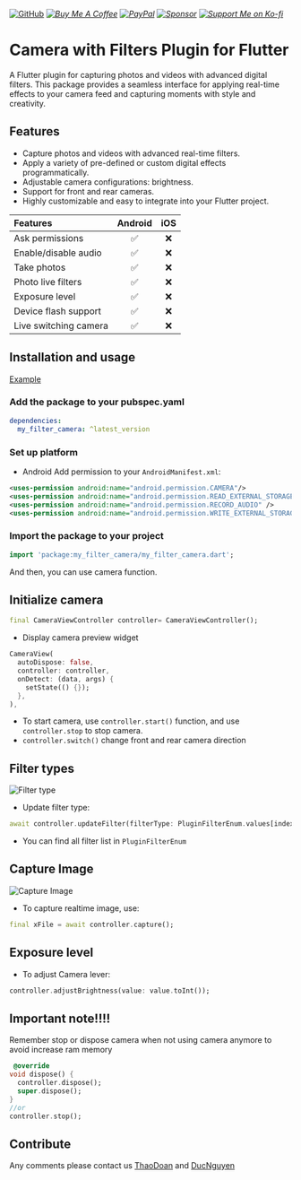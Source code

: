 
[![GitHub](https://img.shields.io/badge/Nguyen_Duc-GitHub-black?logo=github)](https://github.com/ngmduc2012)
_[![Buy Me A Coffee](https://img.shields.io/badge/Donate-Buy_Me_A_Coffee-blue?logo=buymeacoffee)](https://www.buymeacoffee.com/ducmng12g)_
_[![PayPal](https://img.shields.io/badge/Donate-PayPal-blue?logo=paypal)](https://paypal.me/ngmduc)_
_[![Sponsor](https://img.shields.io/badge/Sponsor-Become_A_Sponsor-blue?logo=githubsponsors)](https://github.com/sponsors/ngmduc2012)_
_[![Support Me on Ko-fi](https://img.shields.io/badge/Donate-Ko_fi-red?logo=ko-fi)](https://ko-fi.com/I2I81AEJG8)_

# Camera with Filters Plugin for Flutter
A Flutter plugin for capturing photos and videos with advanced digital filters. This package provides a seamless interface for applying real-time effects to your camera feed and capturing moments with style and creativity.

## Features
- Capture photos and videos with advanced real-time filters.
- Apply a variety of pre-defined or custom digital effects programmatically.
- Adjustable camera configurations:  brightness.
- Support for front and rear cameras.
- Highly customizable and easy to integrate into your Flutter project.

| Features              | Android | iOS |
|:----------------------|:-------:|:---:|
| Ask permissions       |    ✅    |  ❌  |
| Enable/disable audio  |    ✅    |  ❌  |
| Take photos           |    ✅    |  ❌  |
| Photo live filters    |    ✅    |  ❌  |
| Exposure level        |    ✅    |  ❌  |
| Device flash support  |    ✅    |  ❌  |
| Live switching camera |    ✅    |  ❌  |


## Installation and usage
[Example](https://github.com/ngmduc2012/my_bluetooth/blob/master/example/lib/main.dart)
### Add the package to your pubspec.yaml
```yaml
dependencies:
  my_filter_camera: ^latest_version
```
### Set up platform 
- Android
Add permission to your `AndroidManifest.xml`:
```xml
<uses-permission android:name="android.permission.CAMERA"/>
<uses-permission android:name="android.permission.READ_EXTERNAL_STORAGE"/>
<uses-permission android:name="android.permission.RECORD_AUDIO" />
<uses-permission android:name="android.permission.WRITE_EXTERNAL_STORAGE"/>
```
### Import the package to your project
```dart
import 'package:my_filter_camera/my_filter_camera.dart';
```
And then, you can use camera function.

## Initialize camera
```dart
final CameraViewController controller= CameraViewController();
```
- Display camera preview widget
```dart
CameraView(
  autoDispose: false,
  controller: controller,
  onDetect: (data, args) {
    setState(() {});
  },
),
```
- To start camera, use `controller.start()` function, and use `controller.stop` to stop camera. 
- `controller.switch()` change front and rear camera direction
## Filter types
![Filter type](docs/filter_demo.gif)
- Update filter type:
```dart
await controller.updateFilter(filterType: PluginFilterEnum.values[index].code,);
```
- You can find all filter list in `PluginFilterEnum` 

## Capture Image
![Capture Image](docs/capture.gif)
- To capture realtime image, use:
```dart
final xFile = await controller.capture();
```

## Exposure level
- To adjust Camera lever:
```dart
controller.adjustBrightness(value: value.toInt());
```
## Important note!!!!
Remember stop or dispose camera when not using camera anymore to avoid increase ram memory
```dart
 @override
void dispose() {
  controller.dispose();
  super.dispose();
}
//or
controller.stop();

```
## Contribute
Any comments please contact us [ThaoDoan](https://github.com/mia140602) and [DucNguyen](https://github.com/ngmduc2012)
